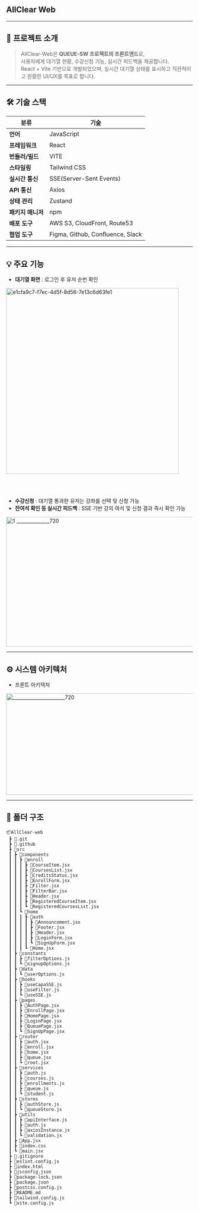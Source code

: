## AllClear Web

---

## 🧭 프로젝트 소개
> AllClear-Web은 **QUEUE-SW 프로젝트의 프론트엔드**로,  
사용자에게 대기열 현황, 수강신청 기능, 실시간 피드백을 제공합니다.  
React + Vite 기반으로 개발되었으며, 실시간 대기열 상태를 표시하고 직관적이고 원활한 UI/UX를 목표로 합니다.

---

## 🛠️ 기술 스택

| 분류             | 기술                               |
|------------------|------------------------------------|
| **언어**         | JavaScript                         |
| **프레임워크**   | React                              |
| **번들러/빌드**  | VITE                               |
| **스타일링**     | Tailwind CSS                       |
| **실시간 통신**  | SSE(Server-Sent Events)            |
| **API 통신**     | Axios                              |
| **상태 관리**    | Zustand                            |
| **패키지 매니저**| npm                                |
| **배포 도구**    | AWS S3, CloudFront, Route53        |
| **협업 도구**    | Figma, Github, Confluence, Slack   |

---

## 💡 주요 기능
- **대기열 화면** : 로그인 후 유저 순번 확인
<img width="466" height="500" alt="e1cfa9c7-f7ec-4d5f-8d56-7e13c6d63fe1" src="https://github.com/user-attachments/assets/b80127d7-ae06-4f69-8d9e-e20f78e398bc" />

<br/><br/>

- **수강신청** : 대기열 통과한 유저는 강좌를 선택 및 신청 가능
- **잔여석 확인 등 실시간 피드백** : SSE 기반 강의 여석 및 신청 결과 즉시 확인 가능
<img width="720" height="349" alt="1 ______________720" src="https://github.com/user-attachments/assets/b14b94fe-fda5-4b65-8ad2-8139d1d47d03" />

---

## ⚙ 시스템 아키텍처
- 프론트 아키텍처
<img width="720" height="273" alt="______________________720" src="https://github.com/user-attachments/assets/590b5df0-5f2b-44c3-b674-fbd575ffeee5" />

---

## 📁 폴더 구조
```
📦AllClear-web
 ┣ 📂.git
 ┣ 📂.github
 ┣ 📂src
 ┃ ┣ 📂components
 ┃ ┃ ┣ 📂enroll
 ┃ ┃ ┃ ┣ 📜CourseItem.jsx
 ┃ ┃ ┃ ┣ 📜CoursesList.jsx
 ┃ ┃ ┃ ┣ 📜CreditsStatus.jsx
 ┃ ┃ ┃ ┣ 📜EnrollForm.jsx
 ┃ ┃ ┃ ┣ 📜Filter.jsx
 ┃ ┃ ┃ ┣ 📜FilterBar.jsx
 ┃ ┃ ┃ ┣ 📜Header.jsx
 ┃ ┃ ┃ ┣ 📜RegisteredCourseItem.jsx
 ┃ ┃ ┃ ┗ 📜RegisteredCoursesList.jsx
 ┃ ┃ ┗ 📂home
 ┃ ┃ ┃ ┣ 📂auth
 ┃ ┃ ┃ ┃ ┣ 📜Announcement.jsx
 ┃ ┃ ┃ ┃ ┣ 📜Footer.jsx
 ┃ ┃ ┃ ┃ ┣ 📜Header.jsx
 ┃ ┃ ┃ ┃ ┣ 📜LoginForm.jsx
 ┃ ┃ ┃ ┃ ┗ 📜SignUpForm.jsx
 ┃ ┃ ┃ ┗ 📜Home.jsx
 ┃ ┣ 📂constants
 ┃ ┃ ┣ 📜filterOptions.js
 ┃ ┃ ┗ 📜signupOptions.js
 ┃ ┣ 📂data
 ┃ ┃ ┗ 📜userOptions.js
 ┃ ┣ 📂hooks
 ┃ ┃ ┣ 📜useCapaSSE.js
 ┃ ┃ ┣ 📜useFilter.js
 ┃ ┃ ┗ 📜useSSE.js
 ┃ ┣ 📂pages
 ┃ ┃ ┣ 📜AuthPage.jsx
 ┃ ┃ ┣ 📜EnrollPage.jsx
 ┃ ┃ ┣ 📜HomePage.jsx
 ┃ ┃ ┣ 📜LoginPage.jsx
 ┃ ┃ ┣ 📜QueuePage.jsx
 ┃ ┃ ┗ 📜SignUpPage.jsx
 ┃ ┣ 📂router
 ┃ ┃ ┣ 📜auth.jsx
 ┃ ┃ ┣ 📜enroll.jsx
 ┃ ┃ ┣ 📜home.jsx
 ┃ ┃ ┣ 📜queue.jsx
 ┃ ┃ ┗ 📜root.jsx
 ┃ ┣ 📂services
 ┃ ┃ ┣ 📜auth.js
 ┃ ┃ ┣ 📜courses.js
 ┃ ┃ ┣ 📜enrollments.js
 ┃ ┃ ┣ 📜queue.js
 ┃ ┃ ┗ 📜student.js
 ┃ ┣ 📂stores
 ┃ ┃ ┣ 📜authStore.js
 ┃ ┃ ┗ 📜queueStore.js
 ┃ ┣ 📂utils
 ┃ ┃ ┣ 📜apiInterface.js
 ┃ ┃ ┣ 📜auth.js
 ┃ ┃ ┣ 📜axiosInstance.js
 ┃ ┃ ┗ 📜validation.js
 ┃ ┣ 📜App.jsx
 ┃ ┣ 📜index.css
 ┃ ┗ 📜main.jsx
 ┣ 📜.gitignore
 ┣ 📜eslint.config.js
 ┣ 📜index.html
 ┣ 📜jsconfig.json
 ┣ 📜package-lock.json
 ┣ 📜package.json
 ┣ 📜postcss.config.js
 ┣ 📜README.md
 ┣ 📜tailwind.config.js
 ┗ 📜vite.config.js
```
